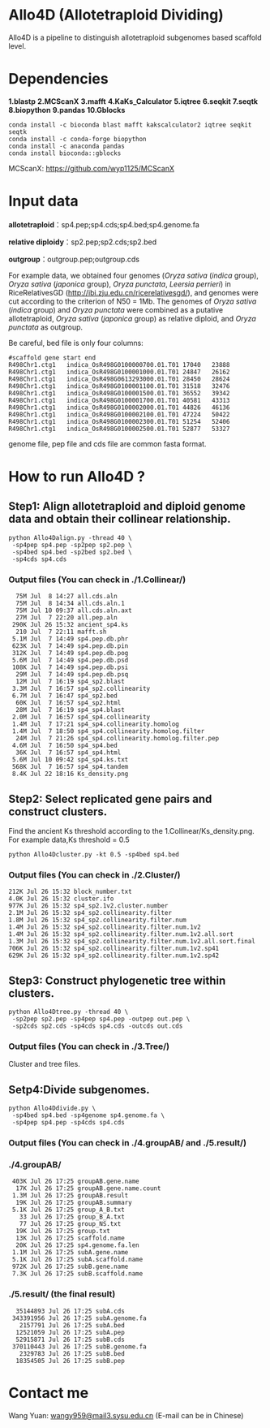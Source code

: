 # Allo4D (Allotetraploid Dividing)
Allo4D is a pipeline to distinguish allotetraploid subgenomes based scaffold level. 

# Dependencies
**1.blastp**
**2.MCScanX**
**3.mafft**
**4.KaKs_Calculator**
**5.iqtree**
**6.seqkit**
**7.seqtk**
**8.biopython**
**9.pandas**
**10.Gblocks**
```
conda install -c bioconda blast mafft kakscalculator2 iqtree seqkit seqtk
conda install -c conda-forge biopython
conda install -c anaconda pandas
conda install bioconda::gblocks
```
MCScanX: https://github.com/wyp1125/MCScanX

# Input data
**allotetraploid**：sp4.pep;sp4.cds;sp4.bed;sp4.genome.fa

**relative diploidy**：sp2.pep;sp2.cds;sp2.bed

**outgroup**：outgroup.pep;outgroup.cds


For example data, we obtained four genomes (_Oryza sativa_ (_indica_ group), _Oryza sativa_ (_japonica_ group), _Oryza punctata_, _Leersia perrieri_) in RiceRelativesGD (http://ibi.zju.edu.cn/ricerelativesgd/), and genomes were cut according to the criterion of N50 = 1Mb. The genomes of _Oryza sativa_ (_indica_ group) and _Oryza punctata_ were combined as a putative allotetraploid, _Oryza sativa_ (_japonica_ group) as relative diploid, and _Oryza punctata_ as outgroup.

Be careful, bed file is only four columns: 
```
#scaffold gene start end
R498Chr1.ctg1   indica_OsR498G0100000700.01.T01 17040   23888
R498Chr1.ctg1   indica_OsR498G0100001000.01.T01 24847   26162
R498Chr1.ctg1   indica_OsR498G0613293000.01.T01 28450   28624
R498Chr1.ctg1   indica_OsR498G0100001100.01.T01 31518   32476
R498Chr1.ctg1   indica_OsR498G0100001500.01.T01 36552   39342
R498Chr1.ctg1   indica_OsR498G0100001700.01.T01 40581   43313
R498Chr1.ctg1   indica_OsR498G0100002000.01.T01 44826   46136
R498Chr1.ctg1   indica_OsR498G0100002100.01.T01 47224   50422
R498Chr1.ctg1   indica_OsR498G0100002300.01.T01 51254   52406
R498Chr1.ctg1   indica_OsR498G0100002500.01.T01 52877   53327
```

genome file, pep file and cds file are common fasta format.

# How to run Allo4D ?

## Step1: Align allotetraploid and diploid genome data and obtain their collinear relationship.
```
python Allo4Dalign.py -thread 40 \
 -sp4pep sp4.pep -sp2pep sp2.pep \
 -sp4bed sp4.bed -sp2bed sp2.bed \
 -sp4cds sp4.cds
```
### Output files (You can check in ./1.Collinear/)
```
  75M Jul  8 14:27 all.cds.aln
  75M Jul  8 14:34 all.cds.aln.1
  75M Jul 10 09:37 all.cds.aln.axt
  27M Jul  7 22:20 all.pep.aln
 290K Jul 26 15:32 ancient_sp4.ks
  210 Jul  7 22:11 mafft.sh
 5.1M Jul  7 14:49 sp4.pep.db.phr
 623K Jul  7 14:49 sp4.pep.db.pin
 312K Jul  7 14:49 sp4.pep.db.pog
 5.6M Jul  7 14:49 sp4.pep.db.psd
 108K Jul  7 14:49 sp4.pep.db.psi
  29M Jul  7 14:49 sp4.pep.db.psq
  12M Jul  7 16:19 sp4_sp2.blast
 3.3M Jul  7 16:57 sp4_sp2.collinearity
 6.7M Jul  7 16:47 sp4_sp2.bed
  60K Jul  7 16:57 sp4_sp2.html
  28M Jul  7 16:19 sp4_sp4.blast
 2.0M Jul  7 16:57 sp4_sp4.collinearity
 1.4M Jul  7 17:21 sp4_sp4.collinearity.homolog
 1.4M Jul  7 18:50 sp4_sp4.collinearity.homolog.filter
  24M Jul  7 21:26 sp4_sp4.collinearity.homolog.filter.pep
 4.6M Jul  7 16:50 sp4_sp4.bed
  36K Jul  7 16:57 sp4_sp4.html
 5.6M Jul 10 09:42 sp4_sp4.ks.txt
 568K Jul  7 16:57 sp4_sp4.tandem
 8.4K Jul 22 18:16 Ks_density.png
```

## Step2: Select replicated gene pairs and construct clusters.
Find the ancient Ks threshold according to the 1.Collinear/Ks_density.png. 
For example data,Ks threshold = 0.5
```
python Allo4Dcluster.py -kt 0.5 -sp4bed sp4.bed
```
### Output files (You can check in ./2.Cluster/)
```
212K Jul 26 15:32 block_number.txt
4.0K Jul 26 15:32 cluster.ifo
977K Jul 26 15:32 sp4_sp2.1v2.cluster.number
2.1M Jul 26 15:32 sp4_sp2.collinearity.filter
1.8M Jul 26 15:32 sp4_sp2.collinearity.filter.num
1.4M Jul 26 15:32 sp4_sp2.collinearity.filter.num.1v2
1.4M Jul 26 15:32 sp4_sp2.collinearity.filter.num.1v2.all.sort
1.3M Jul 26 15:32 sp4_sp2.collinearity.filter.num.1v2.all.sort.final
706K Jul 26 15:32 sp4_sp2.collinearity.filter.num.1v2.sp41
629K Jul 26 15:32 sp4_sp2.collinearity.filter.num.1v2.sp42
```


## Step3: Construct phylogenetic tree within clusters.
```
python Allo4Dtree.py -thread 40 \
 -sp2pep sp2.pep -sp4pep sp4.pep -outpep out.pep \
 -sp2cds sp2.cds -sp4cds sp4.cds -outcds out.cds
```
### Output files (You can check in ./3.Tree/)
Cluster and tree files.

## Setp4:Divide subgenomes.
```
python Allo4Ddivide.py \
 -sp4bed sp4.bed -sp4genome sp4.genome.fa \
 -sp4pep sp4.pep -sp4cds sp4.cds
```
### Output files (You can check in ./4.groupAB/ and ./5.result/)
### ./4.groupAB/
```
 403K Jul 26 17:25 groupAB.gene.name
  17K Jul 26 17:25 groupAB.gene.name.count
 1.3M Jul 26 17:25 groupAB.result
  19K Jul 26 17:25 groupAB.summary
 5.1K Jul 26 17:25 group_A_B.txt
   33 Jul 26 17:25 group_B_A.txt
   77 Jul 26 17:25 group_NS.txt
  19K Jul 26 17:25 group.txt
  13K Jul 26 17:25 scaffold.name
  20K Jul 26 17:25 sp4.genome.fa.len
 1.1M Jul 26 17:25 subA.gene.name
 5.1K Jul 26 17:25 subA.scaffold.name
 972K Jul 26 17:25 subB.gene.name
 7.3K Jul 26 17:25 subB.scaffold.name
```

### ./5.result/ (the final result)
```
  35144893 Jul 26 17:25 subA.cds
 343391956 Jul 26 17:25 subA.genome.fa
   2157791 Jul 26 17:25 subA.bed
  12521059 Jul 26 17:25 subA.pep
  52915871 Jul 26 17:25 subB.cds
 370110443 Jul 26 17:25 subB.genome.fa
   2329783 Jul 26 17:25 subB.bed
  18354505 Jul 26 17:25 subB.pep
```
# Contact me
Wang Yuan: wangy959@mail3.sysu.edu.cn (E-mail can be in Chinese)
